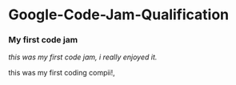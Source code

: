# Google-Code-Jam-Qualification

### My first code jam

*this was my first code jam, i really enjoyed it.*


this was my first coding compii!,

